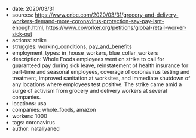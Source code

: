 - date: 2020/03/31
- sources: https://www.cnbc.com/2020/03/31/grocery-and-delivery-workers-demand-more-coronavirus-protection-say-pay-isnt-enough.html, https://www.coworker.org/petitions/global-retail-worker-sick-out
- actions: strike
- struggles: working_conditions, pay_and_benefits
- employment_types: in_house_workers, blue_collar_workers 
- description: Whole Foods employees went on strike to call for guaranteed pay during sick leave, reinstatement of health insurance for part-time and seasonal employees, coverage of coronavirus testing and treatment, improved sanitation at worksites, and immediate shutdown of any locations where employees test positive. The strike came amid a surge of activism from grocery and delivery workers at several companies. 
- locations: usa
- companies: whole_foods, amazon
- workers: 1000
- tags: coronavirus
- author: nataliyaned
